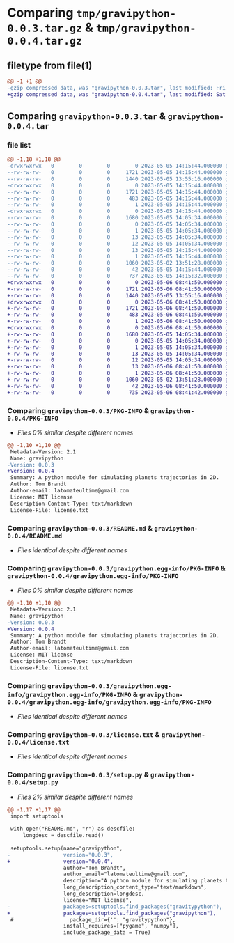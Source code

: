 # Comparing `tmp/gravipython-0.0.3.tar.gz` & `tmp/gravipython-0.0.4.tar.gz`

## filetype from file(1)

```diff
@@ -1 +1 @@
-gzip compressed data, was "gravipython-0.0.3.tar", last modified: Fri May  5 14:15:43 2023, max compression
+gzip compressed data, was "gravipython-0.0.4.tar", last modified: Sat May  6 08:41:49 2023, max compression
```

## Comparing `gravipython-0.0.3.tar` & `gravipython-0.0.4.tar`

### file list

```diff
@@ -1,18 +1,18 @@
-drwxrwxrwx   0        0        0        0 2023-05-05 14:15:44.000000 gravipython-0.0.3/
--rw-rw-rw-   0        0        0     1721 2023-05-05 14:15:44.000000 gravipython-0.0.3/PKG-INFO
--rw-rw-rw-   0        0        0     1440 2023-05-05 13:55:16.000000 gravipython-0.0.3/README.md
-drwxrwxrwx   0        0        0        0 2023-05-05 14:15:44.000000 gravipython-0.0.3/gravipython.egg-info/
--rw-rw-rw-   0        0        0     1721 2023-05-05 14:15:44.000000 gravipython-0.0.3/gravipython.egg-info/PKG-INFO
--rw-rw-rw-   0        0        0      483 2023-05-05 14:15:44.000000 gravipython-0.0.3/gravipython.egg-info/SOURCES.txt
--rw-rw-rw-   0        0        0        1 2023-05-05 14:15:44.000000 gravipython-0.0.3/gravipython.egg-info/dependency_links.txt
-drwxrwxrwx   0        0        0        0 2023-05-05 14:15:44.000000 gravipython-0.0.3/gravipython.egg-info/gravipython.egg-info/
--rw-rw-rw-   0        0        0     1680 2023-05-05 14:05:34.000000 gravipython-0.0.3/gravipython.egg-info/gravipython.egg-info/PKG-INFO
--rw-rw-rw-   0        0        0        0 2023-05-05 14:05:34.000000 gravipython-0.0.3/gravipython.egg-info/gravipython.egg-info/SOURCES.txt
--rw-rw-rw-   0        0        0        1 2023-05-05 14:05:34.000000 gravipython-0.0.3/gravipython.egg-info/gravipython.egg-info/dependency_links.txt
--rw-rw-rw-   0        0        0       13 2023-05-05 14:05:34.000000 gravipython-0.0.3/gravipython.egg-info/gravipython.egg-info/requires.txt
--rw-rw-rw-   0        0        0       12 2023-05-05 14:05:34.000000 gravipython-0.0.3/gravipython.egg-info/gravipython.egg-info/top_level.txt
--rw-rw-rw-   0        0        0       13 2023-05-05 14:15:44.000000 gravipython-0.0.3/gravipython.egg-info/requires.txt
--rw-rw-rw-   0        0        0        1 2023-05-05 14:15:44.000000 gravipython-0.0.3/gravipython.egg-info/top_level.txt
--rw-rw-rw-   0        0        0     1060 2023-05-02 13:51:28.000000 gravipython-0.0.3/license.txt
--rw-rw-rw-   0        0        0       42 2023-05-05 14:15:44.000000 gravipython-0.0.3/setup.cfg
--rw-rw-rw-   0        0        0      737 2023-05-05 14:15:32.000000 gravipython-0.0.3/setup.py
+drwxrwxrwx   0        0        0        0 2023-05-06 08:41:50.000000 gravipython-0.0.4/
+-rw-rw-rw-   0        0        0     1721 2023-05-06 08:41:50.000000 gravipython-0.0.4/PKG-INFO
+-rw-rw-rw-   0        0        0     1440 2023-05-05 13:55:16.000000 gravipython-0.0.4/README.md
+drwxrwxrwx   0        0        0        0 2023-05-06 08:41:50.000000 gravipython-0.0.4/gravipython.egg-info/
+-rw-rw-rw-   0        0        0     1721 2023-05-06 08:41:50.000000 gravipython-0.0.4/gravipython.egg-info/PKG-INFO
+-rw-rw-rw-   0        0        0      483 2023-05-06 08:41:50.000000 gravipython-0.0.4/gravipython.egg-info/SOURCES.txt
+-rw-rw-rw-   0        0        0        1 2023-05-06 08:41:50.000000 gravipython-0.0.4/gravipython.egg-info/dependency_links.txt
+drwxrwxrwx   0        0        0        0 2023-05-06 08:41:50.000000 gravipython-0.0.4/gravipython.egg-info/gravipython.egg-info/
+-rw-rw-rw-   0        0        0     1680 2023-05-05 14:05:34.000000 gravipython-0.0.4/gravipython.egg-info/gravipython.egg-info/PKG-INFO
+-rw-rw-rw-   0        0        0        0 2023-05-05 14:05:34.000000 gravipython-0.0.4/gravipython.egg-info/gravipython.egg-info/SOURCES.txt
+-rw-rw-rw-   0        0        0        1 2023-05-05 14:05:34.000000 gravipython-0.0.4/gravipython.egg-info/gravipython.egg-info/dependency_links.txt
+-rw-rw-rw-   0        0        0       13 2023-05-05 14:05:34.000000 gravipython-0.0.4/gravipython.egg-info/gravipython.egg-info/requires.txt
+-rw-rw-rw-   0        0        0       12 2023-05-05 14:05:34.000000 gravipython-0.0.4/gravipython.egg-info/gravipython.egg-info/top_level.txt
+-rw-rw-rw-   0        0        0       13 2023-05-06 08:41:50.000000 gravipython-0.0.4/gravipython.egg-info/requires.txt
+-rw-rw-rw-   0        0        0        1 2023-05-06 08:41:50.000000 gravipython-0.0.4/gravipython.egg-info/top_level.txt
+-rw-rw-rw-   0        0        0     1060 2023-05-02 13:51:28.000000 gravipython-0.0.4/license.txt
+-rw-rw-rw-   0        0        0       42 2023-05-06 08:41:50.000000 gravipython-0.0.4/setup.cfg
+-rw-rw-rw-   0        0        0      735 2023-05-06 08:41:42.000000 gravipython-0.0.4/setup.py
```

### Comparing `gravipython-0.0.3/PKG-INFO` & `gravipython-0.0.4/PKG-INFO`

 * *Files 0% similar despite different names*

```diff
@@ -1,10 +1,10 @@
 Metadata-Version: 2.1
 Name: gravipython
-Version: 0.0.3
+Version: 0.0.4
 Summary: A python module for simulating planets trajectories in 2D.
 Author: Tom Brandt
 Author-email: latomateultime@gmail.com
 License: MIT license
 Description-Content-Type: text/markdown
 License-File: license.txt
```

### Comparing `gravipython-0.0.3/README.md` & `gravipython-0.0.4/README.md`

 * *Files identical despite different names*

### Comparing `gravipython-0.0.3/gravipython.egg-info/PKG-INFO` & `gravipython-0.0.4/gravipython.egg-info/PKG-INFO`

 * *Files 0% similar despite different names*

```diff
@@ -1,10 +1,10 @@
 Metadata-Version: 2.1
 Name: gravipython
-Version: 0.0.3
+Version: 0.0.4
 Summary: A python module for simulating planets trajectories in 2D.
 Author: Tom Brandt
 Author-email: latomateultime@gmail.com
 License: MIT license
 Description-Content-Type: text/markdown
 License-File: license.txt
```

### Comparing `gravipython-0.0.3/gravipython.egg-info/gravipython.egg-info/PKG-INFO` & `gravipython-0.0.4/gravipython.egg-info/gravipython.egg-info/PKG-INFO`

 * *Files identical despite different names*

### Comparing `gravipython-0.0.3/license.txt` & `gravipython-0.0.4/license.txt`

 * *Files identical despite different names*

### Comparing `gravipython-0.0.3/setup.py` & `gravipython-0.0.4/setup.py`

 * *Files 2% similar despite different names*

```diff
@@ -1,17 +1,17 @@
 import setuptools
 
 with open("README.md", "r") as descfile:
     longdesc = descfile.read()
 
 setuptools.setup(name="gravipython",
-                 version="0.0.3",
+                 version="0.0.4",
                  author="Tom Brandt",
                  author_email="latomateultime@gmail.com",
                  description="A python module for simulating planets trajectories in 2D.",
                  long_description_content_type="text/markdown",
                  long_description=longdesc,
                  license="MIT license",
-                 packages=setuptools.find_packages("gravitypython"),
+                 packages=setuptools.find_packages("gravipython"),
 #                  package_dir={'': "gravitypython"},
                  install_requires=["pygame", "numpy"],
                  include_package_data = True)
```

